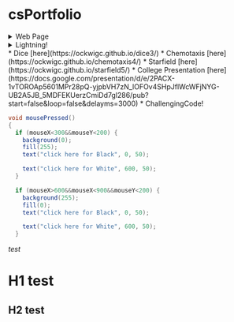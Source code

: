 # csPortfolio
<details> 
  <summary>Web Page</summary> <br>
  [Link!](https://ockwigc.github.io/OckwigWebPage2/)
  </details>
  <details> 
  <summary> Lightning!</summary>
* Lightning!  [here](https://ockwigc.github.io/lightning2/)
  </details>
* Dice  [here](https://ockwigc.github.io/dice3/)
* Chemotaxis  [here](https://ockwigc.github.io/chemotaxis4/)
* Starfield  [here](https://ockwigc.github.io/starfield5/)
* College Presentation [here](https://docs.google.com/presentation/d/e/2PACX-1vTOROAp5601MPr28pQ-yjpbVH7zN_lOFOv4SHpJflWcWFjNYG-UB2A5JB_5MDFEKUerzCmiDd7gl286/pub?start=false&loop=false&delayms=3000)
* ChallengingCode!

```Java
void mousePressed()
{   
  if (mouseX<300&&mouseY<200) {
    background(0);
    fill(255);
    text("click here for Black", 0, 50);

    text("click here for White", 600, 50);
  }

  if (mouseX>600&&mouseX<900&&mouseY<200) {
    background(255);
    fill(0);
    text("click here for Black", 0, 50);

    text("click here for White", 600, 50);
  }
  ```

_test_
# H1 test
## H2 test
